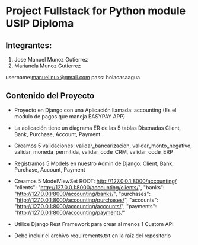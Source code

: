 # Project Fullstack for Python module USIP Diploma

## Integrantes:
1. Jose Manuel Munoz Gutierrez
2. Marianela Munoz Gutierrez

username:manuelinux@gmail.com
pass: holacasaagua

## Contenido del Proyecto
- Proyecto en Django con una Aplicación llamada: accounting (Es el modulo de pagos que maneja EASYPAY APP)

- La aplicación tiene un diagrama ER de las 5 tablas Disenadas
    Client, Bank, Purchase, Account, Payment

- Creamos 5 validaciones:
    validar_bancarizacion,
    validar_monto_negativo,
    validar_moneda_permitida,
    validar_code_CRM,
    validar_code_ERP

- Registramos 5 Models en nuestro Admin de Django: Client, Bank, Purchase, Account, Payment

- Creamos 5 ModelViewSet
    ROOT: http://127.0.0.1:8000/accounting/
        "clients": "http://127.0.0.1:8000/accounting/clients/",
        "banks": "http://127.0.0.1:8000/accounting/banks/",
        "purchases": "http://127.0.0.1:8000/accounting/purchases/",
        "accounts": "http://127.0.0.1:8000/accounting/accounts/",
        "payments": "http://127.0.0.1:8000/accounting/payments/"
     
- Utilice Django Rest Framework para crear al menos 1 Custom API
- Debe incluir el archivo requirements.txt en la raíz del repositorio